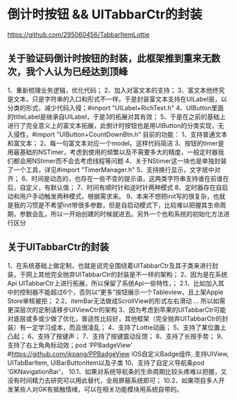 # 倒计时按钮  &&  UITabbarCtr的封装

https://github.com/295060456/TabbarItemLottie
## 关于验证码倒计时按钮的封装，此框架推到重来无数次，我个人认为已经达到顶峰
1、重新梳理业务逻辑，优化代码；
2、加入对富文本的支持；
3、富文本他终究是文本，只是字符串的入口和形式不一样。于是封装富文本支持在UILabel层，以分类的形式，减少代码入侵；#import "UILabel+RichText.h"
4、UIButton里面的titleLabel是继承自UILabel，于是3的拓展对其有效；
5、于是在之前的基础上进行了完全意义上的富文本拓展，此倒计时按钮也是用UIButton的分类实现，无入侵性，#import "UIButton+CountDownBtn.h"
目前的功能：
1、支持普通文本和富文本；
2、每一句富文本对应一个model。这样代码简洁
3、按钮的timer是用最基础的NSTimer，考虑到使用的频繁以及不需要多大的精度，一般定时器我们都会用NStimer而不会去考虑线程等问题
4、关于NStimer这一块也是单独封装了一个工具，详见#import "TimerManager.h"
5、支持换行显示，文字居中对齐；
6、时间是动态的，也存在一些不变的提示语，这两类字符串支持谁在前谁在后，自定义，有默认值；
7、时间有顺时针和逆时针两种模式
8、定时器存在自启动和用户手动触发两种模式，根据需求来。
9、本来不想把init写的很复杂，也就是我的习惯是不希望init带很多参数，但是自启动模式下，比较难以把握其生命周期，参数会乱，所以一开始创建的时候就进去。另外一个也和系统的初始化方法进行区分
## 关于UITabbarCtr的封装
1、在系统基础上做定制，也就是说完全围绕着UITabbarCtr及其子类来进行封装，于网上其他完全抛弃UITabbarCtr的封装是不一样的架构；
2、因为是在系统Api UITabbarCtr上进行拓展，所以保留了系统Api一些特性，；
    2.1、比如加入其中的控制器不能超过6个，否则以“更多”按钮展示一个Tableview，且上架Apple Store审核被拒；
    2.2、itemBar无法做成ScrollView的形式左右滑动
    ...
    所以如需更深层次的定制请移步UIViewCtr的架构
3、因为考虑到苹果的UITabbarCtr可能对底层或多或少做了优化，普适性比较好，其他框架（完全抛弃UITabbarCtr的封装）有一定学习成本，而且很凌乱；
4、支持了Lottie动画；
5、支持了某位置上凸起；
6、支持了按键声；
7、支持了按键震动反馈；
8、支持了长按手势；
9、支持了右上角角标动效；pod 'PPBadgeView' #https://github.com/jkpang/PPBadgeView iOS自定义Badge组件, 支持UIView, UITabBarItem, UIBarButtonItem以及子类
10、支持了自定义导航条pod 'GKNavigationBar'，
    10.1、如果对系统导航条的生命周期比较头疼难以把握，又没有时间精力去研究可以用此替代，全局屏蔽系统即可；
    10.2、如果项目多人开发某些人对GK有抵触情绪，可以在相关功能模块用系统自带的。


